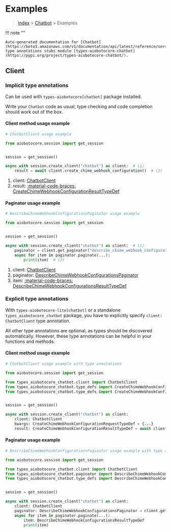 # Examples

> [Index](../README.md) > [Chatbot](./README.md) > Examples

!!! note ""

    Auto-generated documentation for [Chatbot](https://boto3.amazonaws.com/v1/documentation/api/latest/reference/services/chatbot.html#chatbot)
    type annotations stubs module [types-aiobotocore-chatbot](https://pypi.org/project/types-aiobotocore-chatbot/).

## Client

### Implicit type annotations

Can be used with `types-aiobotocore[chatbot]` package installed.

Write your `Chatbot` code as usual,
type checking and code completion should work out of the box.



#### Client method usage example

```python
# ChatbotClient usage example

from aiobotocore.session import get_session


session = get_session()

async with session.create_client("chatbot") as client:  # (1)
    result = await client.create_chime_webhook_configuration()  # (2)
```

1. client: [ChatbotClient](./client.md)
2. result: [:material-code-braces: CreateChimeWebhookConfigurationResultTypeDef](./type_defs.md#createchimewebhookconfigurationresulttypedef)



#### Paginator usage example

```python
# DescribeChimeWebhookConfigurationsPaginator usage example

from aiobotocore.session import get_session


session = get_session()

async with session.create_client("chatbot") as client:  # (1)
    paginator = client.get_paginator("describe_chime_webhook_configurations")  # (2)
    async for item in paginator.paginate(...):
        print(item)  # (3)
```

1. client: [ChatbotClient](./client.md)
2. paginator: [DescribeChimeWebhookConfigurationsPaginator](./paginators.md#describechimewebhookconfigurationspaginator)
3. item: [:material-code-braces: DescribeChimeWebhookConfigurationsResultTypeDef](./type_defs.md#describechimewebhookconfigurationsresulttypedef)




### Explicit type annotations

With `types-aiobotocore-lite[chatbot]`
or a standalone `types_aiobotocore_chatbot` package, you have to explicitly specify
`client: ChatbotClient` type annotation.

All other type annotations are optional, as types should be discovered automatically.
However, these type annotations can be helpful in your functions and methods.


#### Client method usage example

```python
# ChatbotClient usage example with type annotations

from aiobotocore.session import get_session

from types_aiobotocore_chatbot.client import ChatbotClient
from types_aiobotocore_chatbot.type_defs import CreateChimeWebhookConfigurationResultTypeDef
from types_aiobotocore_chatbot.type_defs import CreateChimeWebhookConfigurationRequestTypeDef


session = get_session()

async with session.create_client("chatbot") as client:
    client: ChatbotClient
    kwargs: CreateChimeWebhookConfigurationRequestTypeDef = {...}
    result: CreateChimeWebhookConfigurationResultTypeDef = await client.create_chime_webhook_configuration(**kwargs)
```



#### Paginator usage example

```python
# DescribeChimeWebhookConfigurationsPaginator usage example with type annotations

from aiobotocore.session import get_session

from types_aiobotocore_chatbot.client import ChatbotClient
from types_aiobotocore_chatbot.paginator import DescribeChimeWebhookConfigurationsPaginator
from types_aiobotocore_chatbot.type_defs import DescribeChimeWebhookConfigurationsResultTypeDef


session = get_session()

async with session.create_client("chatbot") as client:
    client: ChatbotClient
    paginator: DescribeChimeWebhookConfigurationsPaginator = client.get_paginator("describe_chime_webhook_configurations")
    async for item in paginator.paginate(...):
        item: DescribeChimeWebhookConfigurationsResultTypeDef
        print(item)
```


